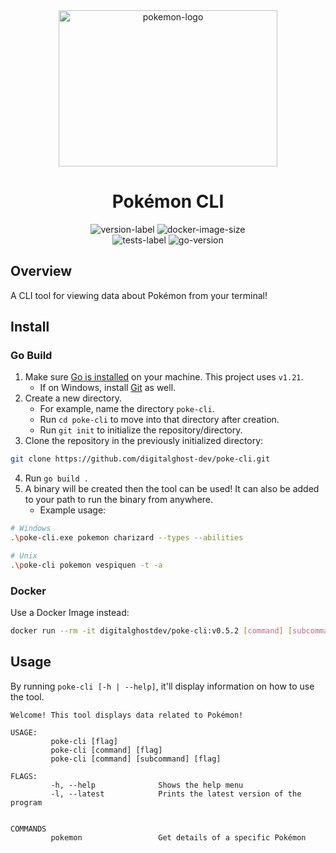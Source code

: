 <div align="center">
    <img height="250" width="350" src="https://cdn.simpleicons.org/pokemon/FFCC00" alt="pokemon-logo"/>
    <h1>Pokémon CLI</h1>
    <img src="https://img.shields.io/github/v/release/digitalghost-dev/poke-cli?style=flat-square&logo=git&logoColor=FFCC00&label=Release%20Version&labelColor=EEE&color=FFCC00" alt="version-label">
    <img src="https://img.shields.io/docker/image-size/digitalghostdev/poke-cli/v0.5.2?arch=arm64&style=flat-square&logo=docker&logoColor=FFCC00&labelColor=EEE&color=FFCC00" alt="docker-image-size">
</div>

<div align="center">
    <img src="https://img.shields.io/github/actions/workflow/status/digitalghost-dev/poke-cli/go_test.yml?style=flat-square&logo=go&logoColor=00ADD8&label=Tests&labelColor=EEE&color=00ADD8" alt="tests-label">
    <img src="https://img.shields.io/github/go-mod/go-version/digitalghost-dev/poke-cli?style=flat-square&logo=Go&labelColor=EEE&color=00ADD8" alt="go-version">
</div>

## Overview
A CLI tool for viewing data about Pokémon from your terminal!

## Install

### Go Build
1. Make sure [Go is installed](https://go.dev/dl/) on your machine. This project uses `v1.21`.
   * If on Windows, install [Git](https://git-scm.com/download/win) as well.
2. Create a new directory. 
   * For example, name the directory `poke-cli`. 
   * Run `cd poke-cli` to move into that directory after creation.
   * Run `git init` to initialize the repository/directory.
3. Clone the repository in the previously initialized directory: 
```bash
git clone https://github.com/digitalghost-dev/poke-cli.git
```
4. Run `go build .`
5. A binary will be created then the tool can be used! It can also be added to your path to run the binary from anywhere.
   * Example usage:
```bash
# Windows
.\poke-cli.exe pokemon charizard --types --abilities

# Unix
.\poke-cli pokemon vespiquen -t -a
```

### Docker
Use a Docker Image instead:
```bash
docker run --rm -it digitalghostdev/poke-cli:v0.5.2 [command] [subcommand] [flag]
```

## Usage
By running `poke-cli [-h | --help]`, it'll display information on how to use the tool. 
```
Welcome! This tool displays data related to Pokémon!
      
USAGE:
         poke-cli [flag]
         poke-cli [command] [flag]
         poke-cli [command] [subcommand] [flag]
      
FLAGS:
         -h, --help              Shows the help menu
         -l, --latest            Prints the latest version of the program

        
COMMANDS
         pokemon                 Get details of a specific Pokémon

```

